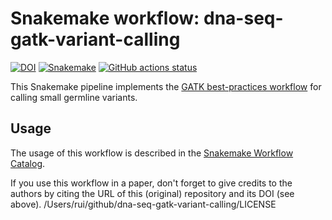 # Snakemake workflow: dna-seq-gatk-variant-calling

[![DOI](https://zenodo.org/badge/139045164.svg)](https://zenodo.org/badge/latestdoi/139045164)
[![Snakemake](https://img.shields.io/badge/snakemake-≥6.1.0-brightgreen.svg)](https://snakemake.github.io)
[![GitHub actions status](https://github.com/snakemake-workflows/dna-seq-gatk-variant-calling/workflows/Tests/badge.svg?branch=main)](https://github.com/snakemake-workflows/dna-seq-gatk-variant-calling/actions?query=branch%3Amain+workflow%3ATests)

This Snakemake pipeline implements the [GATK best-practices workflow](https://gatk.broadinstitute.org/hc/en-us/articles/360035535932-Germline-short-variant-discovery-SNPs-Indels-) for calling small germline variants.

## Usage

The usage of this workflow is described in the [Snakemake Workflow Catalog](https://snakemake.github.io/snakemake-workflow-catalog/?usage=snakemake-workflows%2Fdna-seq-gatk-variant-calling).

If you use this workflow in a paper, don't forget to give credits to the authors by citing the URL of this (original) repository and its DOI (see above).
/Users/rui/github/dna-seq-gatk-variant-calling/LICENSE